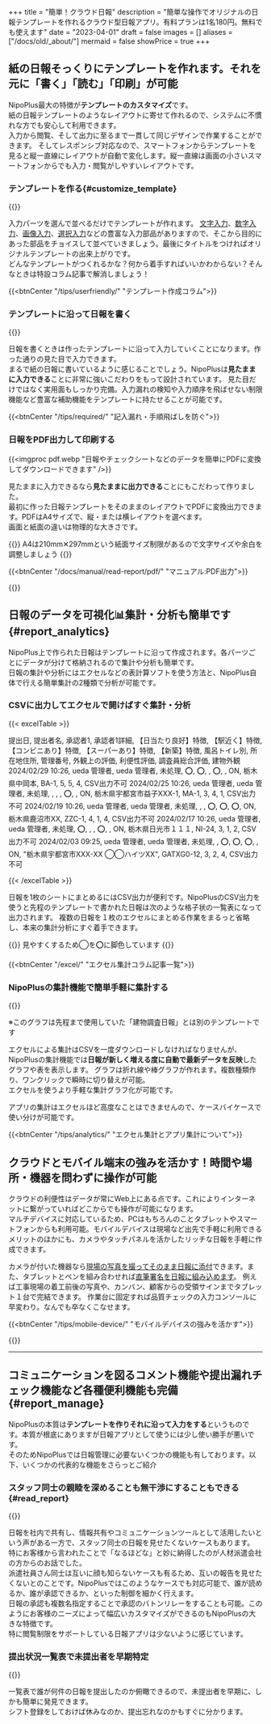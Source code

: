 +++
title = "簡単！クラウド日報"
description = "簡単な操作でオリジナルの日報テンプレートを作れるクラウド型日報アプリ。有料プランは1名180円。無料でも使えます"
date = "2023-04-01"
draft = false
images = []
aliases = ["/docs/old/_about/"]
mermaid = false
showPrice = true
+++

## 紙の日報そっくりにテンプレートを作れます。それを元に「書く」「読む」「印刷」が可能

NipoPlus最大の特徴が**テンプレートのカスタマイズ**です。  
紙の日報テンプレートのようなレイアウトに寄せて作れるので、システムに不慣れな方でも安心して利用できます。  
入力から閲覧、そして出力に至るまで一貫して同じデザインで作業することができます。
そしてレスポンシブ対応なので、スマートフォンからテンプレートを見ると縦一直線にレイアウトが自動で変化します。縦一直線は画面の小さいスマートフォンからでも入力・閲覧がしやすいレイアウトです。  


### テンプレートを作る{#customize_template}

{{<icatch filename="make-template" msg="入力フォームを並べて テンプレートを作る" title="レポートのテンプレートを作成" fontsize="30px" alice="pc">}}

入力パーツを選んで並べるだけでテンプレートが作れます。
[文字入力](/docs/manual/initial-setting/template/text/)、[数字入力](/docs/manual/initial-setting/template/math/)、[画像入力](/docs/manual/initial-setting/template/picture/)、[選択入力](/docs/manual/initial-setting/template/select/)などの豊富な入力部品がありますので、そこから目的にあった部品をチョイスして並べていきましょう。最後にタイトルをつければオリジナルテンプレートの出来上がりです。  
どんなテンプレートがつくれるかな？何から着手すればいいかわからない？そんなときは特設コラム記事で解消しましょう！

{{<btnCenter "/tips/userfriendly/" "テンプレート作成コラム">}}


### テンプレートに沿って日報を書く


{{<icatch filename="write-report" msg="テンプレートに沿って 日報を書きます" title="テンプレートに沿って日報を書き上げる" fontsize="30px" alice="ok">}}

日報を書くときは作ったテンプレートに沿って入力していくことになります。作った通りの見た目で入力できます。  
まるで紙の日報に書いているように感じることでしょう。NipoPlusは**見たままに入力できる**ことに非常に強いこだわりをもって設計されています。
見た目だけではなく実用面もしっかり完備。入力漏れの検知や入力順序を飛ばせない制限機能など豊富な補助機能をテンプレートに持たせることが可能です。

{{<btnCenter "/tips/required/" "記入漏れ・手順飛ばしを防ぐ">}}

### 日報をPDF出力して印刷する

{{<imgproc pdf.webp "日報やチェックシートなどのデータを簡単にPDFに変換してダウンロードできます" />}}

見たままに入力できるなら**見たままに出力できる**ことにもこだわって作りました。  
最初に作った日報テンプレートをそのままのレイアウトでPDFに変換出力できます。PDFはA4サイズで、縦・または横レイアウトを選べます。  
画面と紙面の違いは物理的な大きさです。


{{<alice pos="right" icon="ok">}}
A4は210mm✕297mmという紙面サイズ制限があるので文字サイズや余白を調整しましょう
{{</alice>}}

{{<btnCenter "/docs/manual/read-report/pdf/" "マニュアル:PDF出力">}}



{{<nextArrow>}}


## 日報のデータを可視化📊集計・分析も簡単です{#report_analytics}

NipoPlus上で作られた日報はテンプレートに沿って作成されます。各パーツごとにデータが分けて格納されるので集計や分析も簡単です。  
日報の集計や分析にはエクセルなどの表計算ソフトを使う方法と、NipoPlus自体で行える簡単集計の2種類で分析が可能です。


### CSVに出力してエクセルで開けばすぐ集計・分析


{{< excelTable >}}

提出日, 提出者名, 承認者1, 承認者1詳細, 【日当たり良好】特徴, 【駅近く】特徴, 【コンビニあり】特徴, 【スーパーあり】特徴, 【新築】特徴, 風呂トイレ別, 所在地住所, 管理番号, 外観上の評価, 利便性評価, 調査員総合評価, 建物外観
2024/02/29 10:26, ueda 管理者, ueda 管理者, 未処理, ⭕, ⭕, , ⭕, , ON, 栃木県中岡本, BA-1, 5, 5, 4, CSV出力不可
2024/02/25 10:26, ueda 管理者, ueda 管理者, 未処理,  ,  ,  , ⭕,  , ON, 栃木県宇都宮市益子XXX-1, MA-1, 3, 4, 1, CSV出力不可
2024/02/19 10:26, ueda 管理者, ueda 管理者, 未処理,  ,  , ⭕, ⭕, ⭕, ON, 栃木県鹿沼市XX, ZZC-1, 4, 1, 4, CSV出力不可
2024/02/17 10:26, ueda 管理者, ueda 管理者, 未処理, ⭕,  ,  , ⭕,  , ON, 栃木県日光市１１１, NI-24, 3, 1, 2, CSV出力不可
2024/02/03 09:25, ueda 管理者, ueda 管理者, 未処理,  , ⭕, ⭕, ⭕,  , ON, "栃木県宇都宮市XXX-XX ◯◯ハイツXX", GATXG0-12, 3, 2, 4, CSV出力不可

{{< /excelTable >}}


日報を1枚のシートにまとめるにはCSV出力が便利です。NipoPlusのCSV出力を使うと先程のテンプレートで書かれた日報は次のような格子状の一覧表になって出力されます。
複数の日報を１枚のエクセルにまとめる作業をまるっと省略し、本来の集計分析にすぐ着手できます。  


{{<alice pos="right" icon="pc">}}
見やすくするため◯を⭕に脚色しています
{{</alice>}}


{{<btnCenter "/excel/" "エクセル集計コラム記事一覧">}}




### NipoPlusの集計機能で簡単手軽に集計する

{{<icatch filename="chart" msg="日報をグラフ化して 視覚的に分析が可能" title="レポートをグラフ化する" fontsize="30px" alice="pc">}}

※このグラフは先程まで使用していた「建物調査日報」とは別のテンプレートです  

エクセルによる集計はCSVを一度ダウンロードしなければなりませんが、NipoPlusの集計機能では**日報が新しく増える度に自動で最新データを反映**したグラフや表を表示します。
グラフは折れ線や棒グラフが作れます。複数種類作り、ワンクリックで瞬時に切り替えが可能。  
エクセルを使うより手軽な集計グラフ化が可能です。  

アプリの集計はエクセルほど高度なことはできませんので、ケースバイケースで使い分けが可能です。

{{<btnCenter "/tips/analytics/" "エクセル集計とアプリ集計について">}}









## クラウドとモバイル端末の強みを活かす！時間や場所・機器を問わずに操作が可能

クラウドの利便性はデータが常にWeb上にある点です。これによりインターネットに繋がっていればどこからでも操作が可能になります。  
マルチデバイスに対応しているため、PCはもちろんのことタブレットやスマートフォンからも利用可能。モバイルデバイスは現場など出先で手軽に利用できるメリットのほかにも、カメラやタッチパネルを活かしたリッチな日報を手軽に作成できます。

カメラが付いた機器なら[現場の写真を撮ってそのまま日報に添付](/tips/photo/)できます。また、タブレットとペンを組み合わせれば[直筆署名を日報に組み込めます](/tips/sign/)。
例えば工事現場の着工前後の写真や、カンバン、顧客からの受領サインまでタブレット１台で完結できます。
作業台に固定すれば品質チェックの入力コンソールに早変わり。なんでも卒なくこなせます。

{{<btnCenter "/tips/mobile-device/" "モバイルデバイスの強みを活かす">}}

{{<nextArrow>}}


---

## コミュニケーションを図るコメント機能や提出漏れチェック機能など各種便利機能も完備{#report_manage}


NipoPlusの本質は**テンプレートを作りそれに沿って入力をする**というものです。本質が根底にありますが日報アプリとして使うには少し使い勝手が悪いです。  
そのためNipoPlusでは日報管理に必要ないくつかの機能も有しております。以下、いくつかの代表的な機能をさらっとご紹介


### スタッフ同士の親睦を深めることも無干渉にすることもできる{#read_report}

{{<icatch filename="read-report" msg="提出された日報を読む 承認やコメントも" title="提出された日報を読む 承認やコメントも" fontsize="30px" alice="ok">}}

日報を社内で共有し、情報共有やコミュニケーションツールとして活用したいという声がある一方で、スタッフ同士の日報を見せたくないケースもあります。  
特にお客様から言われたことで「なるほどな」と妙に納得したのが人材派遣会社の方からのお話でした。   
派遣社員さん同士は互いに顔も知らないケースも有るため、互いの報告を見せたくないとのことです。NipoPlusではこのようなケースでも対応可能で、誰が読めるか、誰が承認できるか、といった制御を細かく行えます。  
日報の承認も複数名指定することで承認のバトンリレーをすることも可能。このようにお客様のニーズによって幅広いカスタマイズができるのもNipoPlusの大きな特徴です。  
特に閲覧制限をサポートしている日報アプリは少ないように感じています。

### 提出状況一覧表で未提出者を早期特定

{{<icatch filename="report-list" msg="提出状況を見れば 提出漏れも一目瞭然" title="提出状況を一覧で確認可能。欠勤か提出漏れかを判別するにはシフトを登録することで解決できます。" fontsize="30px" alice="here">}}

一覧表で誰が何件の日報を提出したのか俯瞰できるので、未提出者を早期に、しかも簡単に発見できます。  
シフト登録をしておけば休みなのか、提出忘れなのかもすぐに分かります。



